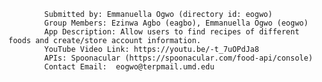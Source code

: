             Submitted by: Emmanuella Ogwo (directory id: eogwo)
            Group Members: Ezinwa Agbo (eagbo), Emmanuella Ogwo (eogwo)
            App Description: Allow users to find recipes of different foods and create/store account information.
            YouTube Video Link: https://youtu.be/-t_7uOPdJa8
            APIs: Spoonacular (https://spoonacular.com/food-api/console)
            Contact Email:  eogwo@terpmail.umd.edu
